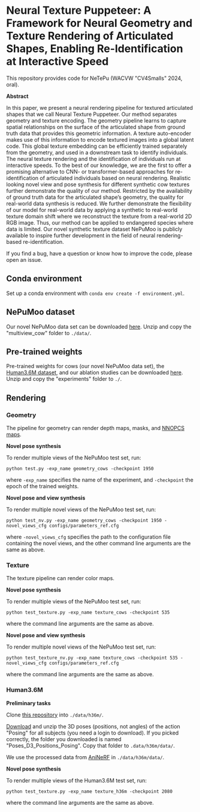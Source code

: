 # Neural Texture Puppeteer: A Framework for Neural Geometry and Texture Rendering of Articulated Shapes, Enabling Re-Identification at Interactive Speed
This repository provides code for NeTePu (WACVW "CV4Smalls" 2024, oral).

**Abstract**

In this paper, we present a neural rendering pipeline for textured articulated shapes that we call Neural Texture Puppeteer. Our method separates geometry and texture encoding. The geometry pipeline learns to capture spatial relationships on the surface of the articulated shape from ground truth data that provides this geometric information. A texture auto-encoder makes use of this information to encode textured images into a global latent code. This global texture embedding can be efficiently trained separately from the geometry, and used in a downstream task to identify individuals. The neural texture rendering and the identification of individuals run at interactive speeds. To the best of our knowledge, we are the first to offer a promising alternative to CNN- or transformer-based approaches for re-identification of articulated individuals based on neural rendering. Realistic looking novel view and pose synthesis for different synthetic cow textures further demonstrate the quality of our method. Restricted by the availability of ground truth data for the articulated shape’s geometry, the quality for real-world data synthesis is reduced. We further demonstrate the flexibility of our model for real-world data by applying a synthetic to real-world texture domain shift where we reconstruct the texture from a real-world 2D RGB image. Thus, our method can be applied to endangered species where data is limited. Our novel synthetic texture dataset NePuMoo is publicly available to inspire further development in the field of neural rendering-based re-identification.

If you find a bug, have a question or know how to improve the code, please open an issue.

## Conda environment
Set up a conda environment with `conda env create -f environment.yml`.

## NePuMoo dataset
Our novel NePuMoo data set can be downloaded [here](). Unzip and copy the "multiview_cow" folder to `./data/`.

## Pre-trained weights
Pre-trained weights for cows (our novel NePuMoo data set), the [Human3.6M dataset](http://vision.imar.ro/human3.6m/description.php), and our ablation studies can be downloaded [here](https://zenodo.org/records/10402116). Unzip and copy the "experiments" folder to `./`.

## Rendering

### Geometry
The pipeline for geometry can render depth maps, masks, and [NNOPCS maps](https://arxiv.org/abs/2311.17109).

**Novel pose synthesis**

To render multiple views of the NePuMoo test set, run:

    python test.py -exp_name geometry_cows -checkpoint 1950

where `-exp_name` specifies the name of the experiment, and `-checkpoint` the epoch of the trained weights.

**Novel pose and view synthesis**

To render multiple novel views of the NePuMoo test set, run:

    python test_nv.py -exp_name geometry_cows -checkpoint 1950 -novel_views_cfg configs/parameters_ref.cfg

where `-novel_views_cfg` specifies the path to the configuration file containing the novel views, and the other command line arguments are the same as above.

### Texture
The texture pipeline can render color maps.

**Novel pose synthesis**

To render multiple views of the NePuMoo test set, run:

    python test_texture.py -exp_name texture_cows -checkpoint 535

where the command line arguments are the same as above.

**Novel pose and view synthesis**

To render multiple novel views of the NePuMoo test set, run:

    python test_texture_nv.py -exp_name texture_cows -checkpoint 535 -novel_views_cfg configs/parameters_ref.cfg

where the command line arguments are the same as above.

### Human3.6M
**Preliminary tasks**

Clone [this repository](https://github.com/karfly/human36m-camera-parameters) into `./data/h36m/`.

[Download](http://vision.imar.ro/human3.6m/filebrowser.php) and unzip the 3D poses (positions, not angles) of the action "Posing" for all subjects (you need a login to download). If you picked correctly, the folder you downloaded is named "Poses_D3_Positions_Posing". Copy that folder to `.data/h36m/data/`.

We use the processed data from [AniNeRF](https://github.com/zju3dv/animatable_nerf/blob/master/INSTALL.md#set-up-datasets) in `./data/h36m/data/`.

**Novel pose synthesis**

To render multiple views of the Human3.6M test set, run:

    python test_texture.py -exp_name texture_h36m -checkpoint 2080

where the command line arguments are the same as above.
